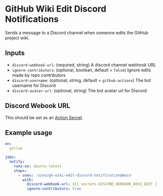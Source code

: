 # GitHub Wiki Edit Discord Notifications

Sends a message to a Discord channel when someone edits the GitHub project wiki.

## Inputs

* `discord-webhook-url`: (required, string) A discord channel webhook URL 
* `ignore-contributors`: (optional, boolean, default = `false`) Ignore edits made by repo contributors
* `discord-username`: (optional, string, default = `github-actions`) The bot username for Discord
* `discord-avatar-url`: (optional, string) The bot avatar url for Discord

## Discord Webook URL

This should be set as an [Action Secret](https://docs.github.com/en/rest/actions/secrets).

## Example usage

```yml
on:
  gollum

jobs:
  notify:
    runs-on: ubuntu-latest
    steps:
      - uses: 'oznu/gh-wiki-edit-discord-notification@main'
        with:
          discord-webhook-url: ${{ secrets.DISCORD_WEBHOOK_WIKI_EDIT }}
          ignore-contributors: true
```